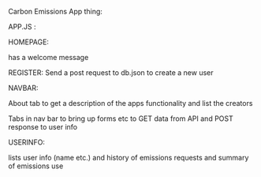 Carbon Emissions App thing:

APP.JS :

HOMEPAGE:

has a welcome message

REGISTER:
Send a post request to db.json to create a new user

NAVBAR:

About tab to get a description of the apps functionality and list the creators

Tabs in nav bar to bring up forms etc to GET data from API and POST response to user info

USERINFO:

lists user info (name etc.) and history of emissions requests and summary of emissions use
